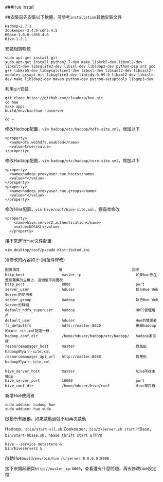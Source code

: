 ###Hue Install

##安裝前先安裝以下軟體，可參考`installation`其他安裝文件
```
Hadoop-2.7.1
Zookeeper-3.4.5-cdh5.4.5
HBase-1.0.0-cdh5.4.5
Hive-1.2.1
```



安裝相關軟體

```
sudo apt-get install git
sudo apt-get install python2.7-dev make libkrb5-dev libxml2-dev libxslt-dev libsqlite3-dev libssl-dev libldap2-dev python-pip ant gcc g++ libkrb5-dev libmysqlclient-dev libssl-dev libsasl2-dev libsasl2-modules-gssapi-mit libsqlite3-dev libtidy-0.99-0 libxml2-dev libxslt-dev make libldap2-dev maven python-dev python-setuptools libgmp3-dev 
```


利用`git`安裝
```
git clone https://github.com/cloudera/hue.git
cd hue
make apps
build/env/bin/hue runserver
```

`cd ~`

修改Hadoop配置，`vim hadoop/etc/hadoop/hdfs-site.xml`，增加以下
```
<property>
  <name>dfs.webhdfs.enabled</name>
  <value>true</value>
</property>
```

修改Hadoop配置，`vim hadoop/etc/hadoop/core-site.xml`，增加以下
```
<property>
  <name>hadoop.proxyuser.hue.hosts</name>
  <value>*</value>
</property>
<property>
  <name>hadoop.proxyuser.hue.groups</name>
  <value>*</value>
</property>
```

修改Hive配置，`vim hive/conf/hive-site.xml`，搜尋並修改
```
<property>
    <name>hive.server2.authentication</name>
    <value>NOSASL</value>
  </property>
```


接下來進行Hue文件配置
```
vim desktop/conf/pseudo-distributed.ini
```

須修改的內容如下:(用搜尋修改)
```
配置項目                  值                                說明
http_host                 master_ip                         如果hue放在整個叢集的主機上，這個值不用更改
http_port                 8000                              port
server_user               hduser                            執行Hue Web Server的使用者
server_group              hadoop                            執行Hue Web Server的群組
default_hdfs_superuser    hadoop                            HDFS管理用戶
default_user              hduser                            Hue的管理者
fs_defaultfs              hdfs://master:8020                要跟hadoop的core-sit.xml配置一樣
hadoop_conf_dir           /home/hduser/hadoop/etc/hadoop/   hadoop家目錄
resourcemanager_host      master                            對應到hadoop的yarn-site.xml
resourcemanager_api_url   http://master:8088                對應到hadoop的yarn-site.xml

hive_server_host          master                            hive所在主機ip
hive_server_port          10000                             port
hive_conf_dir             /home/hduser/hive/conf            Hive家目錄
```

新增Hue使用者
```
sudo adduser hadoop hue
sudo adduser hue sudo
```

啟動所有服務，如果啟動過就不用再次啟動

Hadoop，`sbin/start-all.sh`
Zookeeper，`bin/zkServer.sh start`
HBase，`bin/start-hbase.sh`，`hbase thrift start &`
Hive
```
hive --service metastore &
bin/hiveserver2 &
```

啟動Hue`build/env/bin/hue runserver 0.0.0.0:8000`

接下來開起網頁`http://master_ip:8000`，查看還有什麼問題，再去修改hue設定檔
